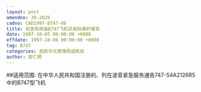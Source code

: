 ```yaml
---
layout: post
amendno: 39-2026
cadno: CAD1997-B747-08
title: 检查和改装B747飞机吊架斜撑杆接耳
date: 1997-10-05 00:00:00 +0800
effdate: 1997-10-06 00:00:00 +0800
tag: B747
categories: 民航华北管理局适航处
author: 邵仁明
---
```


##适用范围:
在中华人民共和国注册的、列在波音紧急服务通告747-54A2126R5中的B747型飞机


